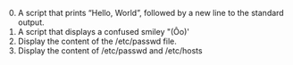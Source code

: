 0.  A script that prints “Hello, World”, followed by a new line to the standard output.
1. A  script that displays a confused smiley "(Ôo)'
2. Display the content of the /etc/passwd file.
3. Display the content of /etc/passwd and /etc/hosts
